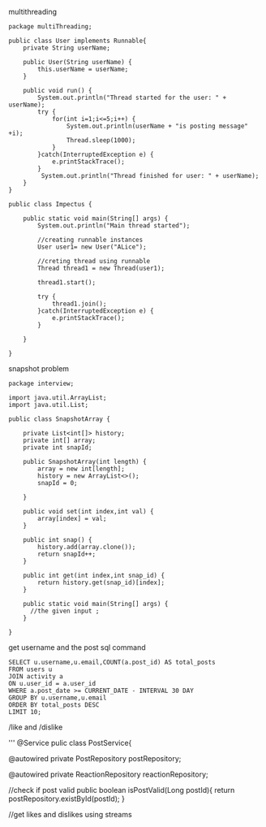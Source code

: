 multithreading
```
package multiThreading;

public class User implements Runnable{
	private String userName;
	
	public User(String userName) {
		this.userName = userName;
	}
	
	public void run() {
		System.out.println("Thread started for the user: " + userName);
		try {
			for(int i=1;i<=5;i++) {
				System.out.println(userName + "is posting message" +i);
				Thread.sleep(1000);
			}
		}catch(InterruptedException e) {
			e.printStackTrace();
		}
		 System.out.println("Thread finished for user: " + userName); 
	}	
}

public class Impectus {

	public static void main(String[] args) {
		System.out.println("Main thread started");
		
		//creating runnable instances 
		User user1= new User("ALice");
		
		//creting thread using runnable 
		Thread thread1 = new Thread(user1);
		
		thread1.start();
		
		try {
			thread1.join();
		}catch(InterruptedException e) {
			e.printStackTrace();
		}

	}

}
```

snapshot problem 
```
package interview;

import java.util.ArrayList;
import java.util.List;

public class SnapshotArray {

	private List<int[]> history;
	private int[] array;
	private int snapId;
	
	public SnapshotArray(int length) {
		array = new int[length];
		history = new ArrayList<>();
		snapId = 0;
		
	}
	
	public void set(int index,int val) {
		array[index] = val;	
	}
	
	public int snap() {
		history.add(array.clone());
		return snapId++;
	}
	
	public int get(int index,int snap_id) {
		return history.get(snap_id)[index];
	}
	
	public static void main(String[] args) {	
      //the given input ;
	}

}
```


get username and the post sql command 
```
SELECT u.username,u.email,COUNT(a.post_id) AS total_posts
FROM users u
JOIN activity a
ON u.user_id = a.user_id
WHERE a.post_date >= CURRENT_DATE - INTERVAL 30 DAY
GROUP BY u.username,u.email
ORDER BY total_posts DESC
LIMIT 10;
```       

/like and /dislike 

'''
@Service
pulic class PostService{

@autowired
private PostRepository postRepository;


@autowired
private ReactionRepository reactionRepository;


//check if post valid 
public boolean isPostValid(Long postId){
return postRepository.existById(postId);
}

//get likes and dislikes using streams 


